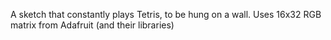 A sketch that constantly plays Tetris, to be hung on a wall. Uses 16x32 RGB matrix from Adafruit (and their libraries)
